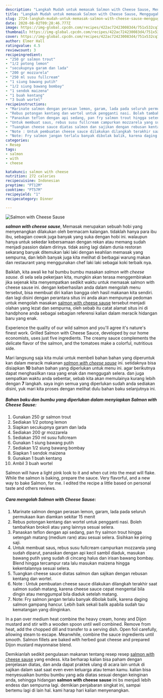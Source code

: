 ```yaml
---
description: "Langkah Mudah untuk memasak Salmon with Cheese Sause, Menggugah Selera"
title: "Langkah Mudah untuk memasak Salmon with Cheese Sause, Menggugah Selera"
slug: 2724-langkah-mudah-untuk-memasak-salmon-with-cheese-sause-menggugah-selera
date: 2020-08-02T09:28:46.777Z
image: https://img-global.cpcdn.com/recipes/422ac724230083d4/751x532cq70/salmon-with-cheese-sause-foto-resep-utama.jpg
thumbnail: https://img-global.cpcdn.com/recipes/422ac724230083d4/751x532cq70/salmon-with-cheese-sause-foto-resep-utama.jpg
cover: https://img-global.cpcdn.com/recipes/422ac724230083d4/751x532cq70/salmon-with-cheese-sause-foto-resep-utama.jpg
author: Elmer Hall
ratingvalue: 4.5
reviewcount: 3
recipeingredient:
- "250 gr salmon trout"
- "1/2 potong lemon"
- "secukupnya garam dan lada"
- "200 gr mozzarela"
- "250 ml susu fullcream"
- "1 siung bawang putih"
- "1/2 siung bawang bombay"
- "1 sendok maizena"
- "1 buah kentang"
- "3 buah wortel"
recipeinstructions:
- "Marinate salmon dengan perasan lemon, garam, lada pada seluruh permukaan ikan diamkan sekitar 15 menit"
- "Rebus potongan kentang dan wortel untuk pengganti nasi. Boleh tambahkan brokoli atau yang lainnya sesuai selera."
- "Panaskan teflon dengan api sedang, pan fry salmon trout hingga setengah matang (medium rare) atau sesuai selera. Sisihkan ke piring saji."
- "Untuk membuat saus, rebus susu fullcream campurkan mozzarela yang sudah diparut, panaskan dengan api kecil sambil diaduk, masukan bawang putih yang sudah di cincang halus dan irisan bawang bombay. Blend hingga tercampur rata lalu masukan maizena hingga kekentalannya sesuai selera."
- "Tuangkan cheese sauce diatas salmon dan sajikan dengan rebusan kentang dan wortel."
- "Note : Untuk pembuatan cheese sauce dilakukan dilangkah terakhir saat salmon sudah matang, karena cheese sauce cepat mengental bila dingin atau menggumpal bila diaduk setelah matang."
- "Note: Fry salmon jangan terlalu banyak dibolak balik, karena daging salmon gampang hancur. Lebih baik sekali balik apabila sudah tau kematangan yang diinginkan."
categories:
- Resep
tags:
- salmon
- with
- cheese

katakunci: salmon with cheese 
nutrition: 272 calories
recipecuisine: Indonesian
preptime: "PT12M"
cooktime: "PT57M"
recipeyield: "1"
recipecategory: Dinner

---
```



![Salmon with Cheese Sause](https://img-global.cpcdn.com/recipes/422ac724230083d4/751x532cq70/salmon-with-cheese-sause-foto-resep-utama.jpg)

<b><i>salmon with cheese sause</i></b>, Memasak merupakan sebuah hobi yang menyenangkan dilakukan oleh bermacam kalangan. tidaklah hanya para ibu ibu, sebagian cowok juga banyak yang suka dengan hobi ini. walaupun hanya untuk sekedar kebersamaan dengan rekan atau memang sudah menjadi passion dalam dirinya. tidak asing lagi dalam dunia restoran sekarang banyak ditemukan laki laki dengan keahlian memasak yang sempurna, dan lebih banyak juga kita melihat di berbagai warung makan dan restaurant yang menggunakan chef laki laki sebagai koki terbaik nya.

Baiklah, kita awali ke hal bumbu bumbu masakan <i>salmon with cheese sause</i>. di sela sela pekerjaan kita, mungkin akan terasa menggembirakan jika sejenak kita menyempatkan sedikit waktu untuk memasak salmon with cheese sause ini. dengan keberhasilan anda dalam mengolah menu tersebut, bisa membuat diri kalian bangga oleh hasil makanan kita sendiri. dan lagi disini dengan perantara situs ini anda akan mempunyai pedoman untuk mengolah masakan <u>salmon with cheese sause</u> tersebut menjadi olahan yang lezat dan sempurna, oleh sebab itu catat alamat situs ini di handphone anda sebagai sebagian referensi kalian dalam meracik hidangan baru yang enak.

Experience the quality of our wild salmon and you&#39;ll agree it&#39;s nature&#39;s finest work. Grilled Salmon with Cheese Sauce, developed by our home economists, uses just five ingredients. The creamy sauce complements the delicate flavor of the salmon, and the tomatoes make a colorful, nutritious side.


Mari langsung saja kita mulai untuk membeli bahan bahan yang diperuntuk kan dalam meracik makanan <u><i>salmon with cheese sause</i></u> ini. setidaknya bisa disiapkan <b>10</b> bahan bahan yang diperlukan untuk menu ini. agar berikutnya dapat menghasilkan rasa yang enak dan menggugah selera. dan juga sempatkan waktu anda sebentar, sebab kita akan memulainya kurang lebih dengan <b>7</b> langkah. saya ingin semua yang diperlukan sudah anda sediakan disini, yuk mari kita proses dengan melihat dulu bahan baku selanjutnya ini.

<!--inarticleads1-->

##### Bahan baku dan bumbu yang diperlukan dalam menyiapkan Salmon with Cheese Sause:

1. Gunakan 250 gr salmon trout
1. Sediakan 1/2 potong lemon
1. Siapkan secukupnya garam dan lada
1. Sediakan 200 gr mozzarela
1. Sediakan 250 ml susu fullcream
1. Gunakan 1 siung bawang putih
1. Sediakan 1/2 siung bawang bombay
1. Siapkan 1 sendok maizena
1. Gunakan 1 buah kentang
1. Ambil 3 buah wortel


Salmon will have a light pink look to it and when cut into the meat will flake. While the salmon is baking, prepare the sauce. Very flavorful, and a new way to bake Salmon, for me. I edited the recipe a little based on personal taste and others reviews. 

<!--inarticleads2-->

##### Cara mengolah Salmon with Cheese Sause:

1. Marinate salmon dengan perasan lemon, garam, lada pada seluruh permukaan ikan diamkan sekitar 15 menit
1. Rebus potongan kentang dan wortel untuk pengganti nasi. Boleh tambahkan brokoli atau yang lainnya sesuai selera.
1. Panaskan teflon dengan api sedang, pan fry salmon trout hingga setengah matang (medium rare) atau sesuai selera. Sisihkan ke piring saji.
1. Untuk membuat saus, rebus susu fullcream campurkan mozzarela yang sudah diparut, panaskan dengan api kecil sambil diaduk, masukan bawang putih yang sudah di cincang halus dan irisan bawang bombay. Blend hingga tercampur rata lalu masukan maizena hingga kekentalannya sesuai selera.
1. Tuangkan cheese sauce diatas salmon dan sajikan dengan rebusan kentang dan wortel.
1. Note : Untuk pembuatan cheese sauce dilakukan dilangkah terakhir saat salmon sudah matang, karena cheese sauce cepat mengental bila dingin atau menggumpal bila diaduk setelah matang.
1. Note: Fry salmon jangan terlalu banyak dibolak balik, karena daging salmon gampang hancur. Lebih baik sekali balik apabila sudah tau kematangan yang diinginkan.


In a pan over medium heat combine the heavy cream, honey and Dijon mustard and stir with a wooden spoon until well combined. Remove from heat, add the chopped dill and transfer to a serving dish. Open foil carefully, allowing steam to escape. Meanwhile, combine the sauce ingredients until smooth. Salmon fillets are baked with herbed goat cheese and prepared Dijon mustard mayonnaise blend. 

Demikianlah sedikit pengulasan makanan tentang resep resep <u>salmon with cheese sause</u> yang endess. kita berharap kalian bisa paham dengan penjelasan diatas, dan anda dapat praktek ulang di acara lain untuk di sajikan dalam saat saat even even keluarga atau teman kamu. kalian bisa menyesuaikan bumbu bumbu yang ada diatas sesuai dengan keinginan anda, sehingga hidangan <b>salmon with cheese sause</b> ini bs menjadi lebih endess dan sempurna lagi. demikian penjabaran singkat ini, sampai bertemu lagi di lain hal. kami harap hari kalian menyenangkan.
